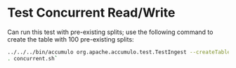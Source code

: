 <!--

    Licensed to the Apache Software Foundation (ASF) under one
    or more contributor license agreements.  See the NOTICE file
    distributed with this work for additional information
    regarding copyright ownership.  The ASF licenses this file
    to you under the Apache License, Version 2.0 (the
    "License"); you may not use this file except in compliance
    with the License.  You may obtain a copy of the License at

      https://www.apache.org/licenses/LICENSE-2.0

    Unless required by applicable law or agreed to in writing,
    software distributed under the License is distributed on an
    "AS IS" BASIS, WITHOUT WARRANTIES OR CONDITIONS OF ANY
    KIND, either express or implied.  See the License for the
    specific language governing permissions and limitations
    under the License.

-->

# Test Concurrent Read/Write

Can run this test with pre-existing splits; use the following command to create the table with
100 pre-existing splits:

```bash
../../../bin/accumulo org.apache.accumulo.test.TestIngest --createTable -u root -p secret --splits 100 --rows 0
. concurrent.sh`
```
